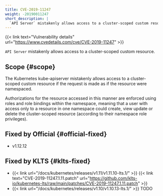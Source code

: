 ```yaml
---
title: CVE-2019-11247
weight: -20190011247
short_description: |
  `API Server` mistakenly allows access to a cluster-scoped custom resource.
---
```


{{< link text="Vulnerability details" url="https://www.cvedetails.com/cve/CVE-2019-11247" >}}

`API Server` mistakenly allows access to a cluster-scoped custom resource.

## Scope {#scope}

The Kubernetes kube-apiserver mistakenly allows access to a cluster-scoped custom resource if the request is made as if the resource were namespaced.  


Authorizations for the resource accessed in this manner are enforced using roles and role bindings within the namespace, meaning that a user with access only to a resource in one namespace could create, view update or delete the cluster-scoped resource (according to their namespace role privileges).

## Fixed by Official {#official-fixed}

- v1.12.12

## Fixed by KLTS {#klts-fixed}

- {{< link url="/docs/kubernetes/releases/v1.11/v1.11.10-lts.1/" >}} {{< link text="CVE-2019-11247.1.11.patch" url="https://github.com/klts-io/kubernetes-lts/raw/main/patches/CVE-2019-11247.1.11.patch" >}}
- {{< link url="/docs/kubernetes/releases/v1.10/v1.10.13-lts.1/" >}} TODO

